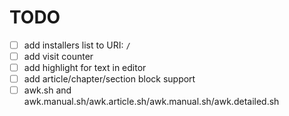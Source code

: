 # TODO

- [ ] add installers list to URI: `/`
- [ ] add visit counter
- [ ] add highlight for text in editor
- [ ] add article/chapter/section block support
- [ ] awk.sh and awk.manual.sh/awk.article.sh/awk.manual.sh/awk.detailed.sh
